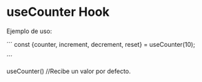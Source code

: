 # useCounter Hook

Ejemplo de uso:

´´´
const {counter, increment, decrement, reset} = useCounter(10);

´´´

useCounter() //Recibe un valor por defecto.
